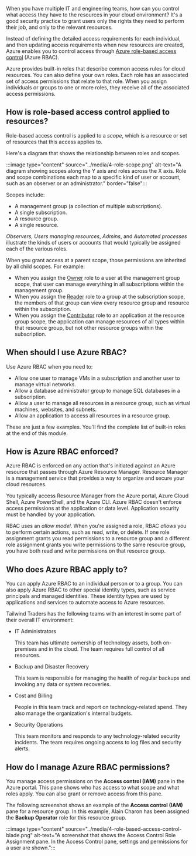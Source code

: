 When you have multiple IT and engineering teams, how can you control what access they have to the resources in your cloud environment? It's a good security practice to grant users only the rights they need to perform their job, and only to the relevant resources. 

Instead of defining the detailed access requirements for each individual, and then updating access requirements when new resources are created, Azure enables you to control access through [Azure role-based access control](/azure/role-based-access-control/overview?azure-portal=true) (Azure RBAC).

Azure provides built-in roles that describe common access rules for cloud resources. You can also define your own roles. Each role has an associated set of access permissions that relate to that role. When you assign individuals or groups to one or more roles, they receive all of the associated access permissions.

## How is role-based access control applied to resources?

Role-based access control is applied to a _scope_, which is a resource or set of resources that this access applies to.

Here's a diagram that shows the relationship between roles and scopes.

:::image type="content" source="../media/4-role-scope.png" alt-text="A diagram showing scopes along the Y axis and roles across the X axis. Role and scope combinations each map to a specific kind of user or account, such as an observer or an administrator." border="false":::

Scopes include:

* A management group (a collection of multiple subscriptions).
* A single subscription.
* A resource group.
* A single resource.

*Observers*, *Users managing resources*, *Admins*, and *Automated processes* illustrate the kinds of users or accounts that would typically be assigned each of the various roles.

When you grant access at a parent scope, those permissions are inherited by all child scopes. For example:

* When you assign the [Owner](/azure/role-based-access-control/built-in-roles?azure-portal=true#owner) role to a user at the management group scope, that user can manage everything in all subscriptions within the management group.
* When you assign the [Reader](/azure/role-based-access-control/built-in-roles?azure-portal=true#reader) role to a group at the subscription scope, the members of that group can view every resource group and resource within the subscription.
* When you assign the [Contributor](/azure/role-based-access-control/built-in-roles?azure-portal=true#contributor) role to an application at the resource group scope, the application can manage resources of all types within that resource group, but not other resource groups within the subscription.

## When should I use Azure RBAC?

Use Azure RBAC when you need to:

* Allow one user to manage VMs in a subscription and another user to manage virtual networks.
* Allow a database administrator group to manage SQL databases in a subscription.
* Allow a user to manage all resources in a resource group, such as virtual machines, websites, and subnets.
* Allow an application to access all resources in a resource group.

These are just a few examples. You'll find the complete list of built-in roles at the end of this module.

## How is Azure RBAC enforced?

Azure RBAC is enforced on any action that's initiated against an Azure resource that passes through Azure Resource Manager. Resource Manager is a management service that provides a way to organize and secure your cloud resources.

You typically access Resource Manager from the Azure portal, Azure Cloud Shell, Azure PowerShell, and the Azure CLI. Azure RBAC doesn't enforce access permissions at the application or data level. Application security must be handled by your application.

RBAC uses an *allow model*. When you're assigned a role, RBAC *allows* you to perform certain actions, such as read, write, or delete. If one role assignment grants you read permissions to a resource group and a different role assignment grants you write permissions to the same resource group, you have both read and write permissions on that resource group.

## Who does Azure RBAC apply to?

You can apply Azure RBAC to an individual person or to a group. You can also apply Azure RBAC to other special identity types, such as service principals and managed identities. These identity types are used by applications and services to automate access to Azure resources.

Tailwind Traders has the following teams with an interest in some part of their overall IT environment:

* IT Administrators

    This team has ultimate ownership of technology assets, both on-premises and in the cloud. The team requires full control of all resources.
* Backup and Disaster Recovery

    This team is responsible for managing the health of regular backups and invoking any data or system recoveries.
* Cost and Billing

    People in this team track and report on technology-related spend. They also manage the organization's internal budgets.
* Security Operations

    This team monitors and responds to any technology-related security incidents. The team requires ongoing access to log files and security alerts.

## How do I manage Azure RBAC permissions?

You manage access permissions on the **Access control (IAM)** pane in the Azure portal. This pane shows who has access to what scope and what roles apply. You can also grant or remove access from this pane.

The following screenshot shows an example of the **Access control (IAM)** pane for a resource group. In this example, Alain Charon has been assigned the **Backup Operator** role for this resource group.

:::image type="content" source="../media/4-role-based-access-control-blade.png" alt-text="A screenshot that shows the Access Control Role Assignment pane. In the Access Control pane, settings and permissions for a user are shown.":::